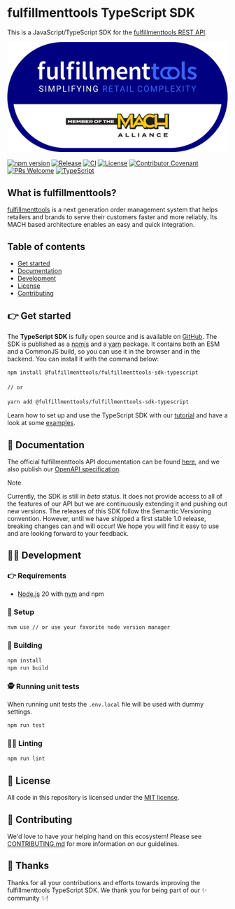# fulfillmenttools TypeScript SDK

This is a JavaScript/TypeScript SDK for the [fulfillmenttools REST API](https://docs.fulfillmenttools.com/api-docs/).

<p align="center">
  <a href="https://fulfillmenttools.com/">
    <img alt="fulfillmenttools logo" src="./.github/images/Github-banner-1240x620.png">
  </a><br />
</p>

[![npm version](https://img.shields.io/npm/v/@fulfillmenttools/fulfillmenttools-sdk-typescript.svg?style=flat)](https://www.npmjs.com/package/@fulfillmenttools/fulfillmenttools-sdk-typescript)
[![Release](https://img.shields.io/github/v/release/fulfillmenttools/fulfillmenttools-sdk-typescript)](https://github.com/fulfillmenttools/fulfillmenttools-sdk-typescript/releases)
[![CI](https://github.com/fulfillmenttools/fulfillmenttools-sdk-typescript/actions/workflows/ci.yml/badge.svg)](https://github.com/fulfillmenttools/fulfillmenttools-sdk-typescript/actions/workflows/ci.yml)
[![License](https://img.shields.io/github/license/fulfillmenttools/fulfillmenttools-sdk-typescript)](./LICENSE)
[![Contributor Covenant](https://img.shields.io/badge/Contributor%20Covenant-2.1-4baaaa.svg)](./CODE_OF_CONDUCT.md)
[![PRs Welcome](https://img.shields.io/badge/PRs-welcome-brightgreen.svg)](./CONTRIBUTING.md)
[![TypeScript](https://img.shields.io/badge/Made%20with-TypeScript-1f425f.svg?color=3178c6)](https://www.typescriptlang.org/)

## What is fulfillmenttools?

[fulfillmenttools](https://fulfillmenttools.com) is a next generation order management system that helps retailers and brands to serve their customers faster and more reliably. Its MACH based architecture enables an easy and quick integration.

## Table of contents

- [Get started](#-get-started)
- [Documentation](#-documentation)
- [Development](#-development)
- [License](#-license)
- [Contributing](#-contributing)

## 👉 Get started

The **TypeScript SDK** is fully open source and is available on [GitHub](https://github.com/fulfillmenttools/fulfillmenttools-sdk-typescript).
The SDK is published as a [npmjs](https://www.npmjs.com/package/@fulfillmenttools/fulfillmenttools-sdk-typescript) and a [yarn](https://yarnpkg.com/package?name=@fulfillmenttools/fulfillmenttools-sdk-typescript) package.
It contains both an ESM and a CommonJS build, so you can use it in the browser and in the backend.
You can install it with the command below:

```bash
npm install @fulfillmenttools/fulfillmenttools-sdk-typescript

// or

yarn add @fulfillmenttools/fulfillmenttools-sdk-typescript
```

Learn how to set up and use the TypeScript SDK with our [tutorial](./TUTORIAL.md) and have a look at some [examples](./examples/README.md).

## 📖 Documentation

The official fulfillmenttools API documentation can be found [here](https://docs.fulfillmenttools.com/api-docs/), and we also publish our [OpenAPI specification](https://fulfillmenttools.github.io/api-reference-ui/).

> [!NOTE]
> Currently, the SDK is still in _beta_ status. It does not provide access to all of the features of our API but we are continuously extending it and pushing out new versions.
> The releases of this SDK follow the Semantic Versioning convention. However, until we have shipped a first stable 1.0 release, breaking changes can and will occur!
> We hope you will find it easy to use and are looking forward to your feedback.

## 👨‍💻 Development

### 👉 Requirements

- [Node.js](https://nodejs.org/en/) 20 with [nvm](https://github.com/nvm-sh/nvm) and npm

### 🛫 Setup

```bash
nvm use // or use your favorite node version manager
```

### 🤸 Building

```bash
npm install
npm run build
```

### 🕵️ Running unit tests

When running unit tests the `.env.local` file will be used with dummy settings.

```bash
npm run test
```

### 🕵️‍♀️ Linting

```bash
npm run lint
```

## 📜 License

All code in this repository is licensed under the [MIT license](https://github.com/fulfillmenttools/fulfillmenttools-sdk-typescript/blob/master/LICENSE).

## 🙌 Contributing

We'd love to have your helping hand on this ecosystem! Please see [CONTRIBUTING.md](./CONTRIBUTING.md) for more information on our guidelines.

## :blue_heart: Thanks

Thanks for all your contributions and efforts towards improving the fulfillmenttools TypeScript SDK. We thank you for being part of our :sparkles: community :sparkles:!
